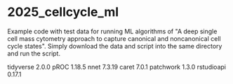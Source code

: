# 2025_cellcycle_ml
Example code with test data for running ML algorithms of "A deep single cell mass cytometry approach to capture canonical and noncanonical cell cycle states". Simply download the data and script into the same directory and run the script.


tidyverse 2.0.0
pROC 1.18.5
nnet 7.3.19
caret 7.0.1
patchwork 1.3.0
rstudioapi 0.17.1
